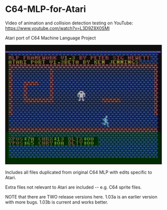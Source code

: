 # C64-MLP-for-Atari

Video of animation and collision detection testing on YouTube: https://www.youtube.com/watch?v=L3D9Z8X0SMI

Atari port of C64 Machine Language Project

[![AtariMLPScreen](https://github.com/kenjennings/C64-MLP-for-Atari/blob/master/AtariMLP.png)](#features)

Includes all files duplicated from original C64 MLP with edits specific to Atari.

Extra files not relevant to Atari are included -- e.g. C64 sprite files.

NOTE that there are TWO release versions here.  1.03a is an earlier version with more bugs.   1.03b is current and works better.
